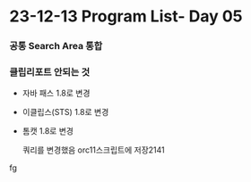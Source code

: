 # 23-12-13 Program List- Day 05

### 공통 Search Area 통합 

### 클립리포트 안되는 것

- 자바 패스 1.8로 변경

- 이클립스(STS) 1.8로 변경

- 톰캣 1.8로 변경

  쿼리를 변경했음  orc11스크립트에 저장2141

fg